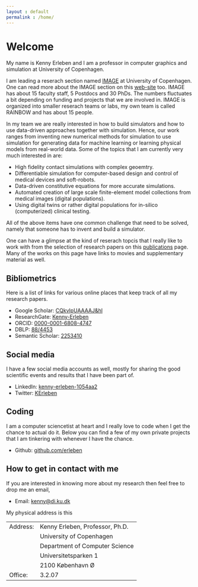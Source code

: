 ```yaml
---
layout : default
permalink : /home/
---
```


# Welcome

My name is Kenny Erleben and I am a professor in computer graphics and simulation at University of Copenhagen.

I am leading a reserach section named [IMAGE](https://di.ku.dk/english/research/image/) at University of Copenhagen. One can read more about the IMAGE section on this [web-site](https://diku-dk.github.io/IMAGE/) too. IMAGE has about 15 faculty staff, 5 Postdocs and 30 PhDs. The numbers fluctuates a bit depending on funding and projects that we are involved in. IMAGE is organized into smaller reserach teams or labs, my own team is called RAINBOW and has about 15 people.

In my team we are really interested in how to build simulators and how to use data-driven approaches together with simulation. Hence, our work ranges from inventing new numerical methods for simulation to use simulation for generating data for machine learning or learning physical models from real-world data. Some of the topics that I am currently very much interested in are:

- High fidelity contact simulations with complex geoemtry.
- Differentiable simulation for computer-based design and control of medical devices and soft-robots.
- Data-driven constitutive equations for more accurate simulations.
- Automated creation of large scale finite-element model collections from medical images (digital populations).
- Using digital twins or rather digital populations for in-silico (computerized) clinical testing.

All of the above items have one common challenge that need to be solved, namely that someone has to invent and build a simulator.

One can have a glimpse at the kind of reserach topcis that I really like to work with from the selection of research papers on this [publications](publications.html) page. Many of the works on this page have links to movies and supplementary material as well.


## Bibliometrics

Here is a list of links for various online places that keep track of all my research papers.

- Google Scholar: [CQkvlpUAAAAJ&hl](https://scholar.google.com/citations?user=CQkvlpUAAAAJ&hl)
- ResearchGate: [Kenny-Erleben](https://www.researchgate.net/profile/Kenny-Erleben/4)
- ORCID: [0000-0001-6808-4747](https://orcid.org/0000-0001-6808-4747)
- DBLP: [88/4453](https://dblp.org/pid/88/4453.html)
- Semantic Scholar: [2253410](https://www.semanticscholar.org/author/Kenny-Erleben/2253410)

## Social media

I have a few social media accounts as well, mostly for sharing the good scientific events and results that I have been part of.

- LinkedIn: [kenny-erleben-1054aa2](https://www.linkedin.com/in/kenny-erleben-1054aa2)
- Twitter: [KErleben](https://twitter.com/KErleben)

## Coding

I am a computer sciencetist at heart and I really love to code when I get the chance to actual do it. Below you can find a few of my own private projects that I am tinkering with whenever I have the chance.

- Github: [github.com/erleben](https://github.com/erleben/)

## How to get in contact with me

If you are interested in knowing more about my research then feel free to drop me an email,

- Email: <kenny@di.ku.dk>

My physical address is this

<table>
  <tr><td>Address:</td><td>Kenny Erleben, Professor, Ph.D.</td></tr>
	<tr><td></td><td>University of Copenhagen</td></tr>
	<tr><td></td><td>Department of Computer Science</td></tr>
	<tr><td></td><td>Universitetsparken 1</td></tr>
	<tr><td></td><td>2100 K&#248;benhavn &Oslash;</td></tr>
	<tr><td>Office:</td> <td>3.2.07</td> </tr>
</table>
